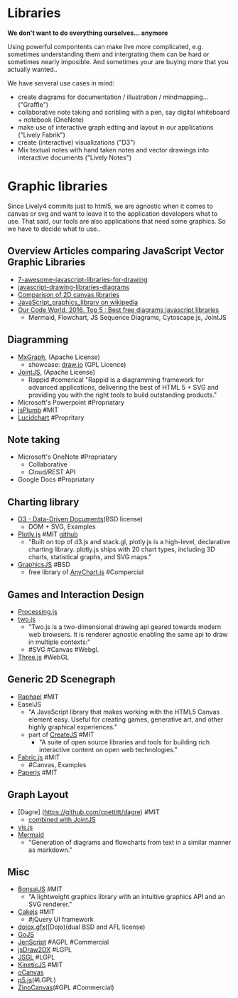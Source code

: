 # Libraries 

__We don't want to do everything ourselves... anymore__

Using powerful compontents can make live more complicated, e.g. sometimes understanding them and intergrating them can be hard or sometimes nearly imposible. And sometimes your are buying more that you actually wanted..

We have serveral use cases in mind:

- create diagrams for documentation / illustration / mindmapping... ("Graffle")
- collaborative note taking and scribling with a pen, say digital whiteboard + notebook (OneNote)
- make use of interactive graph edting and layout in our applications ("Lively Fabrik")
- create (interactive) visualizations ("D3")
- Mix textual notes with hand taken notes and vector drawings into interactive documents ("Lively Notes")

# Graphic libraries

Since Lively4 commits just to html5, we are agnostic when it comes to canvas or svg and want to leave it to the application developers what to use. That said, our tools are also applications that need some graphics. So we have to decide what to use..

## Overview Articles comparing JavaScript Vector Graphic Libraries

- [7-awesome-javascript-libraries-for-drawing](http://www.learningjquery.com/2015/05/7-awesome-javascript-libraries-for-drawing)
- [javascript-drawing-libraries-diagrams](http://modeling-languages.com/javascript-drawing-libraries-diagrams/)
- [Comparison of 2D canvas libraries](https://docs.google.com/spreadsheets/d/1JYEGMN2jJtmwyjB4DMw3uaYLVMkduf61suKpiOzo0hc/edit#gid=0)
- [JavaScript_graphics_library on wikipedia](https://en.wikipedia.org/wiki/JavaScript_graphics_library)
- [Our Code World, 2016. Top 5 : Best free diagrams javascript libraries](http://ourcodeworld.com/articles/read/159/top-5-best-free-diagrams-javascript-libraries)
  - Mermaid, Flowchart, JS Sequence Diagrams, Cytoscape.js, JointJS

## Diagramming

- [MxGraph](https://github.com/jgraph/mxgraph), (Apache License)
  - showcase: [draw.io](https://github.com/jgraph/draw.io)  (GPL Licence) 
- [JointJS](https://github.com/clientIO/joint), (Apache License) 
  - Rappid #comerical "Rappid is a diagramming framework for advanced applications, delivering the best of HTML 5 + SVG and providing you with the right tools to build outstanding products."
- Microsoft's Powerpoint #Propriatary
- [jsPlumb](http://jsplumbtoolkit.com) #MIT
- [Lucidchart](https://www.lucidchart.com) #Propritary 

## Note taking
- Microsoft's OneNote #Propriatary
  - Collaborative
  - Cloud/REST API
- Google Docs #Propriatary

## Charting library
- [D3 - Data-Driven Documents](http://d3js.org/)(BSD license) 
  - DOM + SVG, Examples 
- [Plotly.js](https://plot.ly/javascript/) #MIT [github](https://github.com/plotly/plotly.js)
  - "Built on top of d3.js and stack.gl, plotly.js is a high-level, declarative charting library. plotly.js ships with 20 chart types, including 3D charts, statistical graphs, and SVG maps."
- [GraphicsJS](http://www.graphicsjs.org) #BSD
  - free library of [AnyChart.js](http://www.anychart.com) #Compercial

## Games and Interaction Design

- [Processing.js](http://processingjs.org)
- [two.js](https://two.js.org/) 
  - "Two.js is a two-dimensional drawing api geared towards modern web browsers. It is renderer agnostic enabling the same api to draw in multiple contexts:"
  - #SVG #Canvas #Webgl.
- [Three.js](http://mrdoob.github.com/three.js) #WebGL

## Generic 2D Scenegraph
- [Raphael](http://dmitrybaranovskiy.github.io/raphael/) #MIT 
- EaselJS
  - "A JavaScript library that makes working with the HTML5 Canvas element easy. Useful for creating games, generative art, and other highly graphical experiences."
  - part of [CreateJS](http://createjs.com/) #MIT 
    - "A suite of open source libraries and tools for building rich interactive content on open web technologies." 
- [Fabric.js](http://fabricjs.com/) #MIT 
  - #Canvas, Examples
- [Paperjs](http://paperjs.org) #MIT 

## Graph Layout
- [Dagre] (https://github.com/cpettitt/dagre) #MIT
  - [combined with JointJS](http://www.daviddurman.com/automatic-graph-layout-with-jointjs-and-dagre.html)
- [vis.js](http://visjs.org/)
- [Mermaid](http://knsv.github.io/mermaid/)
  - "Generation of diagrams and flowcharts from text in a similar manner as markdown."

## Misc
- [BonsaiJS](http://bonsaijs.org/) #MIT 
  - "A lightweight graphics library with an intuitive graphics API and an SVG renderer." 
- [Cakejs](http://code.google.com/p/cakejs/) #MIT 
  - #jQuery UI framework 
- [dojox.gfx](http://dojotoolkit.org)([Dojo)(dual BSD and AFL license)
- [GoJS](http://gojs.net)
- [JenScript](http://jensoftapi.com/site/framework/jenscript) #AGPL #Commercial
- [jsDraw2DX](http://jsdraw2dx.jsfiction.com) #LGPL
- [JSGL](http://jsgl.org) #LGPL
- [KineticJS](http://kineticjs.com/) #MIT
- [oCanvas](http://ocanvas.org/)
- [p5.js](http://p5js.org/)(#LGPL)
- [ZinoCanvas](http://zinoui.com/demos/canvas)(#GPL #Commercial)




